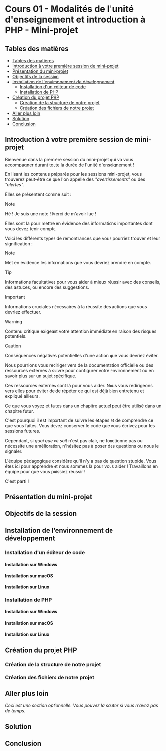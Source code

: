 # Cours 01 - Modalités de l'unité d'enseignement et introduction à PHP - Mini-projet

## Tables des matières

- [Tables des matières](#tables-des-matières)
- [Introduction à votre première session de mini-projet](#introduction-à-votre-première-session-de-mini-projet)
- [Présentation du mini-projet](#présentation-du-mini-projet)
- [Objectifs de la session](#objectifs-de-la-session)
- [Installation de l'environnement de développement](#installation-de-lenvironnement-de-développement)
  - [Installation d'un éditeur de code](#installation-dun-éditeur-de-code)
  - [Installation de PHP](#installation-de-php)
- [Création du projet PHP](#création-du-projet-php)
  - [Création de la structure de notre projet](#création-de-la-structure-de-notre-projet)
  - [Création des fichiers de notre projet](#création-des-fichiers-de-notre-projet)
- [Aller plus loin](#aller-plus-loin)
- [Solution](#solution)
- [Conclusion](#conclusion)

## Introduction à votre première session de mini-projet

Bienvenue dans la première session du mini-projet qui va vous accompagner durant
toute la durée de l'unité d'enseignement !

En lisant les contenus préparés pour les sessions mini-projet, vous trouverez
peut-être ce que l'on appelle des _"avertissements"_ ou des _"alertes"_.

Elles se présentent comme suit :

> [!NOTE]
>
> Hé ! Je suis une note ! Merci de m'avoir lue !

Elles sont là pour mettre en évidence des informations importantes dont vous
devez tenir compte.

Voici les différents types de remontrances que vous pourriez trouver et leur
signification :

> [!NOTE]
>
> Met en évidence les informations que vous devriez prendre en compte.

> [!TIP]
>
> Informations facultatives pour vous aider à mieux réussir avec des conseils,
> des astuces, ou encore des suggestions.

> [!IMPORTANT]
>
> Informations cruciales nécessaires à la réussite des actions que vous devriez
> effectuer.

> [!WARNING]
>
> Contenu critique exigeant votre attention immédiate en raison des risques
> potentiels.

> [!CAUTION]
>
> Conséquences négatives potentielles d'une action que vous devriez éviter.

Nous pourrions vous rediriger vers de la documentation officielle ou des
ressources externes à suivre pour configurer votre environnement ou en savoir
plus sur un sujet spécifique.

Ces ressources externes sont là pour vous aider. Nous vous redirigeons vers
elles pour éviter de de répéter ce qui est déjà bien entretenu et expliqué
ailleurs.

Ce que vous voyez et faites dans un chapitre actuel peut être utilisé dans un
chapitre futur.

C'est pourquoi il est important de suivre les étapes et de comprendre ce que
vous faites. Vous devez conserver le code que vous écrivez pour les sessions
futures.

Cependant, si _quoi que ce soit_ n'est pas clair, ne fonctionne pas ou nécessite
une amélioration, n'hésitez pas à poser des questions ou nous le signaler.

L'équipe pédagogique considère qu'il n'y a pas de question stupide. Vous êtes
ici pour apprendre et nous sommes là pour vous aider ! Travaillons en équipe
pour que vous puissiez réussir !

C'est parti !

## Présentation du mini-projet

## Objectifs de la session

## Installation de l'environnement de développement

### Installation d'un éditeur de code

#### Installation sur Windows

#### Installation sur macOS

#### Installation sur Linux

### Installation de PHP

#### Installation sur Windows

#### Installation sur macOS

#### Installation sur Linux

## Création du projet PHP

### Création de la structure de notre projet

### Création des fichiers de notre projet

## Aller plus loin

_Ceci est une section optionnelle. Vous pouvez la sauter si vous n'avez pas de
temps._

## Solution

## Conclusion
